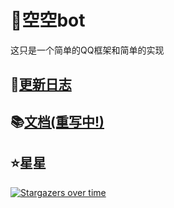 # 🤖空空bot

这只是一个简单的QQ框架和简单的实现

## 🎉[更新日志](./CHANGELOG.md)

## 📚[文档(重写中!)](https://blog.huankong.top/docs/kkbot/1.介绍.html)

## ⭐星星

[![Stargazers over time](https://starchart.cc/huankong233/kkbot.svg)](https://starchart.cc/huankong233/kkbot)
